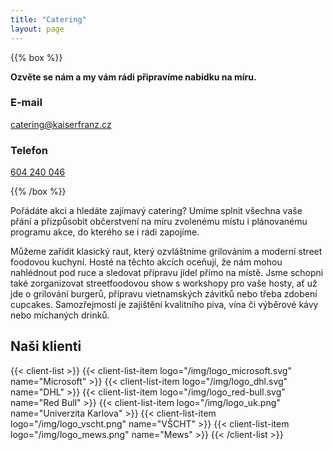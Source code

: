 ```yaml
---
title: "Catering"
layout: page
---
```


{{% box %}}

**Ozvěte se nám a my vám rádi připravíme nabídku na míru.**

### E-mail
[catering@kaiserfranz.cz](mailto:catering@kaiserfranz.cz)

### Telefon
[604 240 046](tel:+420604240046)

{{% /box %}}

Pořádáte akci a hledáte zajímavý catering? Umíme splnit všechna vaše přání a přizpůsobit občerstvení na míru zvolenému místu i plánovanému programu akce, do kterého se i rádi zapojíme.

Můžeme zařídit klasický raut, který ozvláštníme grilováním a moderní street foodovou kuchyní. Hosté na těchto akcích oceňují, že nám mohou nahlédnout pod ruce a sledovat přípravu jídel přímo na místě. Jsme schopni také zorganizovat streetfoodovou show s workshopy pro vaše hosty, ať už jde o grilování burgerů, přípravu vietnamských závitků nebo třeba zdobení cupcakes. Samozřejmostí je zajištění kvalitního piva, vína či výběrové kávy nebo míchaných drinků.

## Naši klienti

{{< client-list >}}
    {{< client-list-item logo="/img/logo_microsoft.svg" name="Microsoft" >}}
    {{< client-list-item logo="/img/logo_dhl.svg" name="DHL" >}}
    {{< client-list-item logo="/img/logo_red-bull.svg" name="Red Bull" >}}
    {{< client-list-item logo="/img/logo_uk.png" name="Univerzita Karlova" >}}
    {{< client-list-item logo="/img/logo_vscht.png" name="VŠCHT" >}}
    {{< client-list-item logo="/img/logo_mews.png" name="Mews" >}}
{{< /client-list >}}
